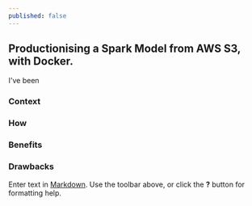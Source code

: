```yaml
---
published: false
---
```

## Productionising a Spark Model from AWS S3, with Docker.

I've been

### Context

### How

### Benefits

### Drawbacks

Enter text in [Markdown](http://daringfireball.net/projects/markdown/). Use the toolbar above, or click the **?** button for formatting help.
